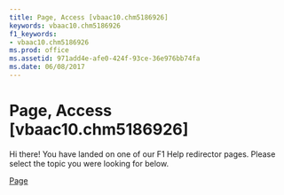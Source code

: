 ```yaml
---
title: Page, Access [vbaac10.chm5186926]
keywords: vbaac10.chm5186926
f1_keywords:
- vbaac10.chm5186926
ms.prod: office
ms.assetid: 971add4e-afe0-424f-93ce-36e976bb74fa
ms.date: 06/08/2017
---
```



# Page, Access [vbaac10.chm5186926]

Hi there! You have landed on one of our F1 Help redirector pages. Please select the topic you were looking for below.

[Page](http://msdn.microsoft.com/library/2c67eea5-2f04-807e-f07b-ebcc82dd1a21%28Office.15%29.aspx)

